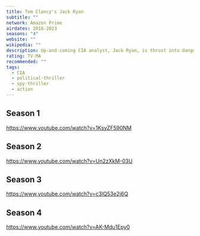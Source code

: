 ```yaml
---
title: Tom Clancy's Jack Ryan
subtitle: ""
network: Amazon Prime
airdates: 2018-2023
seasons: "4"
website: ""
wikipedia: ""
description: Up-and-coming CIA analyst, Jack Ryan, is thrust into dangerous field assignments.
rating: TV-MA
recommended: ""
tags:
  - CIA
  - political-thriller
  - spy-thriller
  - action
---
```


## Season 1
https://www.youtube.com/watch?v=1KsyZF590NM
## Season 2
https://www.youtube.com/watch?v=Un2zXkM-03U
## Season 3
https://www.youtube.com/watch?v=c3lQ53e2j6Q
## Season 4
https://www.youtube.com/watch?v=AK-Mdu1Epy0